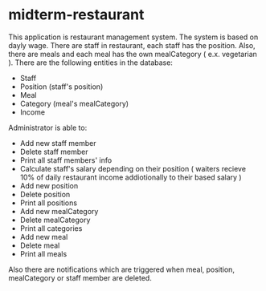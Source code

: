 # midterm-restaurant

This application is restaurant management system. The system is based on dayly wage. There are staff in restaurant, each staff has the position. Also, there are meals and each meal has the own mealCategory ( e.x. vegetarian ). 
There are the following entities in the database:
  - Staff
  - Position (staff's position)
  - Meal 
  - Category (meal's mealCategory)
  - Income
  
  Administrator is able to:
  - Add new staff member
  - Delete staff member
  - Print all staff members' info
  - Calculate staff's salary depending on their position ( waiters recieve 10% of daily restaurant income addiotionally to their based salary )
  - Add new position
  - Delete position
  - Print all positions 
  - Add new mealCategory
  - Delete mealCategory
  - Print all categories
  - Add new meal
  - Delete meal
  - Print all meals
  
  
  Also there are notifications which are triggered when meal, position, mealCategory or staff member are deleted.
  
  
